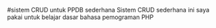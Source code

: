 #sistem CRUD untuk PPDB sederhana
Sistem CRUD sederhana ini saya pakai untuk belajar dasar bahasa pemograman PHP

